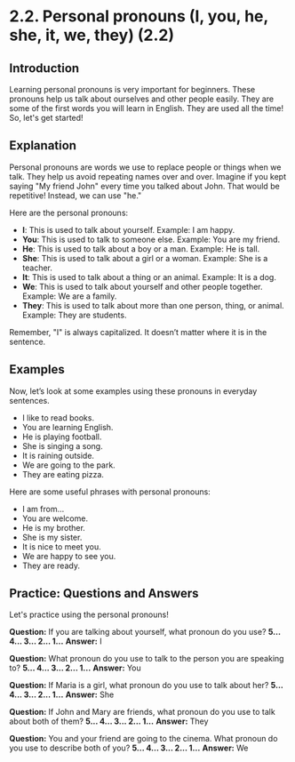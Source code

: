 # 2.2. Personal pronouns (I, you, he, she, it, we, they) (2.2)

## Introduction

Learning personal pronouns is very important for beginners. These pronouns help us talk about ourselves and other people easily. They are some of the first words you will learn in English. They are used all the time! So, let's get started!

## Explanation

Personal pronouns are words we use to replace people or things when we talk. They help us avoid repeating names over and over. Imagine if you kept saying "My friend John" every time you talked about John. That would be repetitive! Instead, we can use "he."

Here are the personal pronouns:

*   **I**: This is used to talk about yourself. Example: I am happy.
*   **You**: This is used to talk to someone else. Example: You are my friend.
*   **He**: This is used to talk about a boy or a man. Example: He is tall.
*   **She**: This is used to talk about a girl or a woman. Example: She is a teacher.
*   **It**: This is used to talk about a thing or an animal. Example: It is a dog.
*   **We**: This is used to talk about yourself and other people together. Example: We are a family.
*   **They**: This is used to talk about more than one person, thing, or animal. Example: They are students.

Remember, "I" is always capitalized. It doesn’t matter where it is in the sentence.

## Examples

Now, let’s look at some examples using these pronouns in everyday sentences.

*   I like to read books.
*   You are learning English.
*   He is playing football.
*   She is singing a song.
*   It is raining outside.
*   We are going to the park.
*   They are eating pizza.

Here are some useful phrases with personal pronouns:

*   I am from…
*   You are welcome.
*   He is my brother.
*   She is my sister.
*   It is nice to meet you.
*   We are happy to see you.
*   They are ready.

## Practice: Questions and Answers

Let's practice using the personal pronouns!

**Question:** If you are talking about yourself, what pronoun do you use?
**5... 4... 3... 2... 1...**
**Answer:** I

**Question:** What pronoun do you use to talk to the person you are speaking to?
**5... 4... 3... 2... 1...**
**Answer:** You

**Question:** If Maria is a girl, what pronoun do you use to talk about her?
**5... 4... 3... 2... 1...**
**Answer:** She

**Question:** If John and Mary are friends, what pronoun do you use to talk about both of them?
**5... 4... 3... 2... 1...**
**Answer:** They

**Question:** You and your friend are going to the cinema. What pronoun do you use to describe both of you?
**5... 4... 3... 2... 1...**
**Answer:** We
